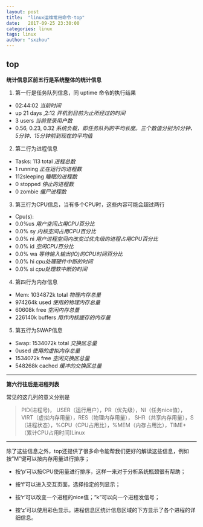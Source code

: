 ```yaml
---
layout: post
title:  "linux运维常用命令-top"
date:   2017-09-25 23:30:00
categories: linux
tags: linux
author: "sxzhou"
---
```


## top
**统计信息区前五行是系统整体的统计信息**

1. 第一行是任务队列信息，同 uptime 命令的执行结果
* 02:44:02  *当前时间*
* up 21 days  ,2:12  *开机到目前为止所经过的时间*
* 3 users  *当前登录用户数*
* 0.56, 0.23, 0.32  *系统负载，即任务队列的平均长度。三个数值分别为1分钟、5分钟、15分钟前到现在的平均值*

2. 第二行为进程信息
* Tasks:  113 total       *进程总数*
* 1 running                *正在运行的进程数*
* 112sleeping             *睡眠的进程数*
* 0 stopped               *停止的进程数*
* 0 zombie                 *僵尸进程数*

3. 第三行为CPU信息，当有多个CPU时，这些内容可能会超过两行
 * Cpu(s):
 * 0.0%us                      *用户空间占用CPU百分比*
 * 0.0% sy                     *内核空间占用CPU百分比*
 * 0.0% ni  *用户进程空间内改变过优先级的进程占用CPU百分比*
 * 0.0% id                      *空闲CPU百分比*
 * 0.0% wa             *等待输入输出(IO)的CPU时间百分比*
 * 0.0% hi                 *cpu处理硬件中断的时间*
 * 0.0% si                  *cpu处理软中断的时间*

 4. 第四行为内存信息
 * Mem: 1034872k total          *物理内存总量*
 * 974264k used                    *使用的物理内存总量*
 * 60608k free                       *空闲内存总量*
 * 226140k buffers                *用作内核缓存的内存量*

 5. 第五行为SWAP信息
 * Swap: 1534072k total        *交换区总量*
 * 0used                       *使用的虚拟内存总量*
 * 1534072k free                   *空闲交换区总量*
 * 548268k cached                 *缓冲的交换区总量*
---
 **第六行往后是进程列表**

 常见的这几列的意义分别是
 >PID(进程号)， USER（运行用户），PR（优先级），NI（任务nice值），VIRT（虚拟内存用量），RES（物理内存用量）， SHR（共享内存用量），S（进程状态），%CPU（CPU占用比），%MEM（内存占用比），TIME+（累计CPU占用时间)Linux
 ---
 除了这些信息之外，top还提供了很多命令能帮我们更好的解读这些信息，例如按”M”键可以按内存用量进行排序；

 * 按‘p’可以按CPU使用量进行排序，这样一来对于分析系统瓶颈很有帮助；
 * 按‘f’可以进入交互页面，选择指定的列显示；

 * 按‘r’可以改变一个进程的nice值；”k”可以向一个进程发信号；

 * 按‘z’可以使用彩色显示。进程信息区统计信息区域的下方显示了各个进程的详细信息。
